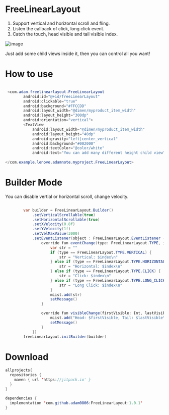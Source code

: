 <p><h1>FreeLinearLayout</h1></p>

1. Support vertical and horizontal scroll and fling.<br>
2. Listen the callback of click, long click event.<br>
3. Catch the touch, head visible and tail visible index.<br>

![image](https://github.com/adam0806/FreeLinearLayout/blob/master/imgs/freeLinearLayout.gif)

Just add some child views inside it, then you can control all you want! 

<p><h1>How to use</h1></p>

```java

 <com.adam.freelinearlayout.FreeLinearLayout
        android:id="@+id/freeLinearLayout"
        android:clickable="true"
        android:background="#FFCCDD"
        android:layout_width="@dimen/myproduct_item_width"
        android:layout_height="300dp"
        android:orientation="vertical">
        <TextView
            android:layout_width="@dimen/myproduct_item_width"
            android:layout_height="40dp"
            android:gravity="left|center_vertical"
            android:background="#002000"
            android:textColor="@color/white"
            android:text="You can add many different height child view"/>
            
</com.example.lenovo.adamnote.myproject.FreeLinearLayout>
```

<p><h1>Builder Mode</h1></p>

You can disable vertial or horizontal scroll, change velocity.
```java

        var builder = FreeLinearLayout.Builder()
            .setVerticalScrollable(true)
            .setHorizontalScrollable(true)
            .setXVelocity(0.8f)
            .setYVelocity(1f)
            .setVelMaxValue(3000)
            .setEventListener(object : FreeLinearLayout.EventListener {
                override fun eventChange(type: FreeLinearLayout.TYPE, index: Int) {
                    var str = ""
                    if (type == FreeLinearLayout.TYPE.VERTICAL) {
                        str = "Vertical: $index\n"
                    } else if (type == FreeLinearLayout.TYPE.HORIZONTAL) {
                        str = "Horizontal: $index\n"
                    } else if (type == FreeLinearLayout.TYPE.CLICK) {
                        str = "Click: $index\n"
                    } else if (type == FreeLinearLayout.TYPE.LONG_CLICK) {
                        str = "Long Click: $index\n"
                    }
                    mList.add(str)
                    setMessage()
                }

                override fun visibleChange(firstVisible: Int, lastVisible: Int) {
                    mList.add("Head: $firstVisible, Tail: $lastVisible\n")
                    setMessage()
                }
            })
        freeLinearLayout.initBuilder(builder)
```
  
<p><h1>Download</h1></p>

```java
allprojects{
  repositories {
    maven { url 'https://jitpack.io' }  
  }  
}  

dependencies {  
  implementation 'com.github.adam0806:FreeLinearLayout:1.0.1'  
}  
```
